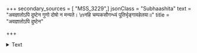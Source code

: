 +++
secondary_sources = [ "MSS_3229",]
jsonClass = "Subhaashita"
text = "अवज्ञातोऽपि दुष्टेन गुणो दोषो न मन्यते।  \nनहि चम्पकसौगन्ध्यं पूतिर्भृङ्गावहेलया॥"
title = "अवज्ञातोऽपि दुष्टेन"

+++

<details><summary>Text</summary>

अवज्ञातोऽपि दुष्टेन गुणो दोषो न मन्यते।  
नहि चम्पकसौगन्ध्यं पूतिर्भृङ्गावहेलया॥
</details>
